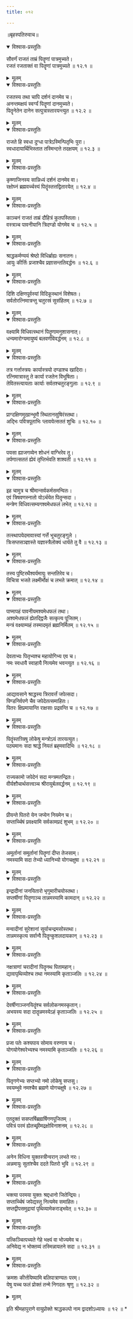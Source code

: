 ```yaml
---
title: ०१२

---
```

॥बृहस्पतिरुवाच॥


<details open><summary>विश्वास-प्रस्तुतिः</summary>

सौवर्णं राजतं ताम्रं पितॄणां पात्रमुच्यते।  
रजतं रजताक्तं वा पितॄणां पात्रमुच्यते ॥ १२.१ ॥
</details>

<details><summary>मूलम्</summary>

सौवर्णं राजतं ताम्रं पितॄणां पात्रमुच्यते।  
रजतं रजताक्तं वा पितॄणां पात्रमुच्यते ॥ १२.१ ॥
</details>


<details open><summary>विश्वास-प्रस्तुतिः</summary>

रजतस्य तथा चापि दर्शनं दानमेव च।  
अनन्तमक्षयं स्वर्ग्यं पितॄणां दानमुच्यते।  
पितॄनेतेन दानेन सत्पुत्रास्तारयन्त्युत ॥ १२.२ ॥
</details>

<details><summary>मूलम्</summary>

रजतस्य तथा चापि दर्शनं दानमेव च।  
अनन्तमक्षयं स्वर्ग्यं पितॄणां दानमुच्यते।  
पितॄनेतेन दानेन सत्पुत्रास्तारयन्त्युत ॥ १२.२ ॥
</details>


<details open><summary>विश्वास-प्रस्तुतिः</summary>

राजते हि स्वधा दुग्धा पात्रेऽस्मिन्पितृभिः पुरा।  
स्वधादायार्थिभिस्तात तस्मिन्दत्ते तदक्षयम् ॥ १२.३ ॥
</details>

<details><summary>मूलम्</summary>

राजते हि स्वधा दुग्धा पात्रेऽस्मिन्पितृभिः पुरा।  
स्वधादायार्थिभिस्तात तस्मिन्दत्ते तदक्षयम् ॥ १२.३ ॥
</details>


<details open><summary>विश्वास-प्रस्तुतिः</summary>

कृष्णाजिनस्य सान्निध्यं दर्शनं दानमेव वा।  
रक्षोघ्नं ब्रह्मवर्च्चस्यं पितॄंस्तत्तद्वितारयेत् ॥ १२.४ ॥
</details>

<details><summary>मूलम्</summary>

कृष्णाजिनस्य सान्निध्यं दर्शनं दानमेव वा।  
रक्षोघ्नं ब्रह्मवर्च्चस्यं पितॄंस्तत्तद्वितारयेत् ॥ १२.४ ॥
</details>


<details open><summary>विश्वास-प्रस्तुतिः</summary>

काञ्चनं राजतं ताम्रं दौहित्रं कुतपस्तिलाः।  
वस्त्रञ्च पावनीयानि त्रिदण्डो योगमेव च ॥ १२.५ ॥
</details>

<details><summary>मूलम्</summary>

काञ्चनं राजतं ताम्रं दौहित्रं कुतपस्तिलाः।  
वस्त्रञ्च पावनीयानि त्रिदण्डो योगमेव च ॥ १२.५ ॥
</details>


<details open><summary>विश्वास-प्रस्तुतिः</summary>

श्राद्धकर्मण्ययं श्रेष्ठो विधिर्ब्राह्यः सनातनः।  
आयुः कीर्त्तिः प्रजाश्चैव प्रज्ञासन्ततिवर्द्धनः ॥ १२.६ ॥
</details>

<details><summary>मूलम्</summary>

श्राद्धकर्मण्ययं श्रेष्ठो विधिर्ब्राह्यः सनातनः।  
आयुः कीर्त्तिः प्रजाश्चैव प्रज्ञासन्ततिवर्द्धनः ॥ १२.६ ॥
</details>


<details open><summary>विश्वास-प्रस्तुतिः</summary>

दिशि दक्षिणपूर्वस्यां विदिकूस्थानं विशेषतः।  
सर्वतोरत्निमात्रन्तु चतुरस्रं सुसंहितम् ॥ १२.७ ॥
</details>

<details><summary>मूलम्</summary>

दिशि दक्षिणपूर्वस्यां विदिकूस्थानं विशेषतः।  
सर्वतोरत्निमात्रन्तु चतुरस्रं सुसंहितम् ॥ १२.७ ॥
</details>


<details open><summary>विश्वास-प्रस्तुतिः</summary>

वक्ष्यामि विधिवत्स्थानं पितॄणामनुशासनात्।  
धन्यमारोग्यमायुष्यं बलवर्णविवर्द्धनम् ॥ १२.८ ॥
</details>

<details><summary>मूलम्</summary>

वक्ष्यामि विधिवत्स्थानं पितॄणामनुशासनात्।  
धन्यमारोग्यमायुष्यं बलवर्णविवर्द्धनम् ॥ १२.८ ॥
</details>


<details open><summary>विश्वास-प्रस्तुतिः</summary>

तत्र गर्त्तास्त्रयः कार्यास्त्रयो दण्डाश्च खादिराः।  
रत्निमात्रास्तु ते कार्या रजतेन विभूषिताः।  
तेवितस्त्यायताः कार्याः सर्वतश्चतुरङ्गुलाः ॥ १२.९ ॥
</details>

<details><summary>मूलम्</summary>

तत्र गर्त्तास्त्रयः कार्यास्त्रयो दण्डाश्च खादिराः।  
रत्निमात्रास्तु ते कार्या रजतेन विभूषिताः।  
तेवितस्त्यायताः कार्याः सर्वतश्चतुरङ्गुलाः ॥ १२.९ ॥
</details>


<details open><summary>विश्वास-प्रस्तुतिः</summary>

प्राग्दक्षिणमुखान्भूमौ स्थितानसुषिरंस्तथा।  
अद्भिः पवित्रपूताभिः प्लावयेत्सततं शुचिः ॥ १२.१० ॥
</details>

<details><summary>मूलम्</summary>

प्राग्दक्षिणमुखान्भूमौ स्थितानसुषिरंस्तथा।  
अद्भिः पवित्रपूताभिः प्लावयेत्सततं शुचिः ॥ १२.१० ॥
</details>


<details open><summary>विश्वास-प्रस्तुतिः</summary>

पयसा ह्याजगव्येन शोधनं वाग्भिरेव तु।  
तर्पणात्सततं ह्येवं तृप्तिर्भवति शाश्वती ॥ १२.११ ॥
</details>

<details><summary>मूलम्</summary>

पयसा ह्याजगव्येन शोधनं वाग्भिरेव तु।  
तर्पणात्सततं ह्येवं तृप्तिर्भवति शाश्वती ॥ १२.११ ॥
</details>


<details open><summary>विश्वास-प्रस्तुतिः</summary>

इह चामुत्र च श्रीमान्सर्वकर्मसमन्वितः।  
एवं त्रिषवणस्नातो योऽर्चयेत पितॄन्सदा ।  
मन्त्रेण विधिवत्सम्यगश्वमेधफलं लभेत् ॥ १२.१२ ॥
</details>

<details><summary>मूलम्</summary>

इह चामुत्र च श्रीमान्सर्वकर्मसमन्वितः।  
एवं त्रिषवणस्नातो योऽर्चयेत पितॄन्सदा ।  
मन्त्रेण विधिवत्सम्यगश्वमेधफलं लभेत् ॥ १२.१२ ॥
</details>


<details open><summary>विश्वास-प्रस्तुतिः</summary>

तत्स्थापयेदमावास्यां गर्त्ते भूचतुरङ्गुले ।  
त्रिःसप्तसञ्ज्ञास्ते यज्ञास्त्रैलोक्यं धार्यते तु वै ॥ १२.१३ ॥
</details>

<details><summary>मूलम्</summary>

तत्स्थापयेदमावास्यां गर्त्ते भूचतुरङ्गुले ।  
त्रिःसप्तसञ्ज्ञास्ते यज्ञास्त्रैलोक्यं धार्यते तु वै ॥ १२.१३ ॥
</details>


<details open><summary>विश्वास-प्रस्तुतिः</summary>

तस्य पुष्टिरथैश्वर्यमायुः सन्ततिरेव च।  
विचित्रा भजते लक्ष्मीर्मोक्षं च लभते क्रमात् ॥ १२.१४ ॥
</details>

<details><summary>मूलम्</summary>

तस्य पुष्टिरथैश्वर्यमायुः सन्ततिरेव च।  
विचित्रा भजते लक्ष्मीर्मोक्षं च लभते क्रमात् ॥ १२.१४ ॥
</details>


<details open><summary>विश्वास-प्रस्तुतिः</summary>

पाप्मापहं पावनीयमश्वमेधफलं तथा।  
अश्वमेधफलं ह्येतद्द्विजैः सत्कृत्य पूजितम्।  
मन्त्रं वक्ष्याम्यहं तस्मादमृतं ब्रह्मनिर्मितम् ॥ १२.१५ ॥
</details>

<details><summary>मूलम्</summary>

पाप्मापहं पावनीयमश्वमेधफलं तथा।  
अश्वमेधफलं ह्येतद्द्विजैः सत्कृत्य पूजितम्।  
मन्त्रं वक्ष्याम्यहं तस्मादमृतं ब्रह्मनिर्मितम् ॥ १२.१५ ॥
</details>


<details open><summary>विश्वास-प्रस्तुतिः</summary>

देवताभ्यः पितृभ्यश्च महायोगिभ्य एव च।  
नमः स्वधायै स्वाहायै नित्यमेव भवन्त्युत ॥ १२.१६ ॥
</details>

<details><summary>मूलम्</summary>

देवताभ्यः पितृभ्यश्च महायोगिभ्य एव च।  
नमः स्वधायै स्वाहायै नित्यमेव भवन्त्युत ॥ १२.१६ ॥
</details>


<details open><summary>विश्वास-प्रस्तुतिः</summary>

आद्यावसाने श्राद्धस्य त्रिरावर्त्तं जपेत्सदा।  
पिण्डनिर्वपणे चैव जपेदेतत्समाहितः।  
पितरः क्षिप्रमायान्ति राक्षसाः प्रद्रवन्ति च ॥ १२.१७ ॥
</details>

<details><summary>मूलम्</summary>

आद्यावसाने श्राद्धस्य त्रिरावर्त्तं जपेत्सदा।  
पिण्डनिर्वपणे चैव जपेदेतत्समाहितः।  
पितरः क्षिप्रमायान्ति राक्षसाः प्रद्रवन्ति च ॥ १२.१७ ॥
</details>


<details open><summary>विश्वास-प्रस्तुतिः</summary>

पितॄंस्तत्र्त्रिषु लोकेषु मन्त्रोऽयं तारयत्युत।  
पठ्यमानः सदा श्राद्धे नियतं ब्रह्‌मवादिभिः ॥ १२.१८ ॥
</details>

<details><summary>मूलम्</summary>

पितॄंस्तत्र्त्रिषु लोकेषु मन्त्रोऽयं तारयत्युत।  
पठ्यमानः सदा श्राद्धे नियतं ब्रह्‌मवादिभिः ॥ १२.१८ ॥
</details>


<details open><summary>विश्वास-प्रस्तुतिः</summary>

राज्यकामो जपेदेनं सदा मन्त्रमतन्द्रितः।  
वीर्यशौचार्थसत्त्वञ्च श्रीरायुर्बलवर्द्धनम् ॥ १२.१९ ॥
</details>

<details><summary>मूलम्</summary>

राज्यकामो जपेदेनं सदा मन्त्रमतन्द्रितः।  
वीर्यशौचार्थसत्त्वञ्च श्रीरायुर्बलवर्द्धनम् ॥ १२.१९ ॥
</details>


<details open><summary>विश्वास-प्रस्तुतिः</summary>

प्रीयन्ते पितरो येन जप्येन नियमेन च।  
सप्तार्च्चिषं प्रवक्ष्यामि सर्वकामप्रदं शुभम् ॥ १२.२० ॥
</details>

<details><summary>मूलम्</summary>

प्रीयन्ते पितरो येन जप्येन नियमेन च।  
सप्तार्च्चिषं प्रवक्ष्यामि सर्वकामप्रदं शुभम् ॥ १२.२० ॥
</details>


<details open><summary>विश्वास-प्रस्तुतिः</summary>

अमूर्तानां समूर्तानां पितॄणां दीप्त तेजसाम्।  
नमस्यामि सदा तेभ्यो ध्यानिभ्यो योगचक्षुषा ॥ १२.२१ ॥
</details>

<details><summary>मूलम्</summary>

अमूर्तानां समूर्तानां पितॄणां दीप्त तेजसाम्।  
नमस्यामि सदा तेभ्यो ध्यानिभ्यो योगचक्षुषा ॥ १२.२१ ॥
</details>


<details open><summary>विश्वास-प्रस्तुतिः</summary>

इन्द्रादीनां जनयितारो भृगुमारीचयोस्तथा।  
सप्तर्षीणां पितॄणाञ्च तान्नमस्यामि कामदान् ॥ १२.२२ ॥
</details>

<details><summary>मूलम्</summary>

इन्द्रादीनां जनयितारो भृगुमारीचयोस्तथा।  
सप्तर्षीणां पितॄणाञ्च तान्नमस्यामि कामदान् ॥ १२.२२ ॥
</details>


<details open><summary>विश्वास-प्रस्तुतिः</summary>

मन्वादीनां सुरेशानां सूर्याचन्द्रमसोस्तथा।  
तान्नमस्कृत्य सर्वान्वै पितॄन्कुशलदायकान् ॥ १२.२३ ॥
</details>

<details><summary>मूलम्</summary>

मन्वादीनां सुरेशानां सूर्याचन्द्रमसोस्तथा।  
तान्नमस्कृत्य सर्वान्वै पितॄन्कुशलदायकान् ॥ १२.२३ ॥
</details>


<details open><summary>विश्वास-प्रस्तुतिः</summary>

नक्षत्राणां चरादीनां पितॄनथ पितामहान्।  
द्यावापृथिव्योश्च तथा नमस्यामि कृताञ्जलिः ॥ १२.२४ ॥
</details>

<details><summary>मूलम्</summary>

नक्षत्राणां चरादीनां पितॄनथ पितामहान्।  
द्यावापृथिव्योश्च तथा नमस्यामि कृताञ्जलिः ॥ १२.२४ ॥
</details>


<details open><summary>विश्वास-प्रस्तुतिः</summary>

देवर्षीणाञ्जनयितॄंश्च सर्वलोकनमस्कृतान्।  
अभयस्य सदा दातॄन्नमस्येऽहं कृताञ्जलिः ॥ १२.२५ ॥
</details>

<details><summary>मूलम्</summary>

देवर्षीणाञ्जनयितॄंश्च सर्वलोकनमस्कृतान्।  
अभयस्य सदा दातॄन्नमस्येऽहं कृताञ्जलिः ॥ १२.२५ ॥
</details>


<details open><summary>विश्वास-प्रस्तुतिः</summary>

प्रजा पतेः कश्यपाय सोमाय वरुणाय च।  
योगयोगेश्वरेभ्यश्च नमस्यामि कृताञ्जलिः ॥ १२.२६ ॥
</details>

<details><summary>मूलम्</summary>

प्रजा पतेः कश्यपाय सोमाय वरुणाय च।  
योगयोगेश्वरेभ्यश्च नमस्यामि कृताञ्जलिः ॥ १२.२६ ॥
</details>


<details open><summary>विश्वास-प्रस्तुतिः</summary>

पितृगणेभ्यः सप्तभ्यो नमो लोकेषु सप्तसु।  
स्वयम्भुवे नमश्चैव ब्रह्मणे योगचक्षुषे ॥ १२.२७ ॥
</details>

<details><summary>मूलम्</summary>

पितृगणेभ्यः सप्तभ्यो नमो लोकेषु सप्तसु।  
स्वयम्भुवे नमश्चैव ब्रह्मणे योगचक्षुषे ॥ १२.२७ ॥
</details>


<details open><summary>विश्वास-प्रस्तुतिः</summary>

एतदुक्तं ससप्तर्षिब्रह्मर्षिगणपूजितम् ।  
पवित्रं परमं ह्येतच्छ्रीमद्रक्षोविनाशनम् ॥ १२.२८ ॥
</details>

<details><summary>मूलम्</summary>

एतदुक्तं ससप्तर्षिब्रह्मर्षिगणपूजितम् ।  
पवित्रं परमं ह्येतच्छ्रीमद्रक्षोविनाशनम् ॥ १२.२८ ॥
</details>


<details open><summary>विश्वास-प्रस्तुतिः</summary>

अनेन विधिना युक्तस्त्रीन्वरान् लभते नरः।  
अन्नमायुः सुतांश्चैव ददते पितरो भुवि ॥ १२.२९ ॥
</details>

<details><summary>मूलम्</summary>

अनेन विधिना युक्तस्त्रीन्वरान् लभते नरः।  
अन्नमायुः सुतांश्चैव ददते पितरो भुवि ॥ १२.२९ ॥
</details>


<details open><summary>विश्वास-प्रस्तुतिः</summary>

भक्त्या परमया युक्तः श्रद्दधानो जितेन्द्रियः।  
सप्तार्च्चिषं जपेद्यस्तु नित्यमेव समाहितः।  
सप्तद्वीपसमुद्रायां पृथिव्यामेकराड्भवेत् ॥ १२.३० ॥
</details>

<details><summary>मूलम्</summary>

भक्त्या परमया युक्तः श्रद्दधानो जितेन्द्रियः।  
सप्तार्च्चिषं जपेद्यस्तु नित्यमेव समाहितः।  
सप्तद्वीपसमुद्रायां पृथिव्यामेकराड्भवेत् ॥ १२.३० ॥
</details>


<details open><summary>विश्वास-प्रस्तुतिः</summary>

यत्किञ्चित्पच्यते गेहे भक्ष्यं वा भोज्यमेव च।  
अनिवेद्य न भोक्तव्यं तस्मिन्नायतने सदा ॥ १२.३१ ॥
</details>

<details><summary>मूलम्</summary>

यत्किञ्चित्पच्यते गेहे भक्ष्यं वा भोज्यमेव च।  
अनिवेद्य न भोक्तव्यं तस्मिन्नायतने सदा ॥ १२.३१ ॥
</details>


<details open><summary>विश्वास-प्रस्तुतिः</summary>

क्रमशः कीर्त्तयिष्यामि बलिपात्राण्यतः परम्।  
येषु यच्च फलं प्रोक्तं तन्मे निगदतः श्रृणु ॥ १२.३२ ॥
</details>

<details><summary>मूलम्</summary>

क्रमशः कीर्त्तयिष्यामि बलिपात्राण्यतः परम्।  
येषु यच्च फलं प्रोक्तं तन्मे निगदतः श्रृणु ॥ १२.३२ ॥
</details>

इति श्रीमहापुराणे वायुप्रोक्ते श्राद्धकल्पो नाम द्वादशोऽध्यायः ॥ १२ ॥ *